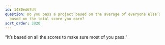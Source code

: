 ```yaml
---
id: 1480ed67d4
question: Do you pass a project based on the average of everyone else’s scores or
  based on the total score you earn?
sort_order: 3820
---
```


“It’s based on all the scores to make sure most of you pass.”